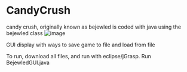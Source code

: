 # CandyCrush

candy crush, originally known as bejewled is coded with java using the bejewled class
![image](https://github.com/Dongathan-Jong/CandyCrush/assets/168976752/0627b704-00ef-4c29-8200-9cc959547f0f)

GUI display with ways to save game to file and load from file

To run, download all files, and run with eclipse/jGrasp. Run BejewledGUI.java
